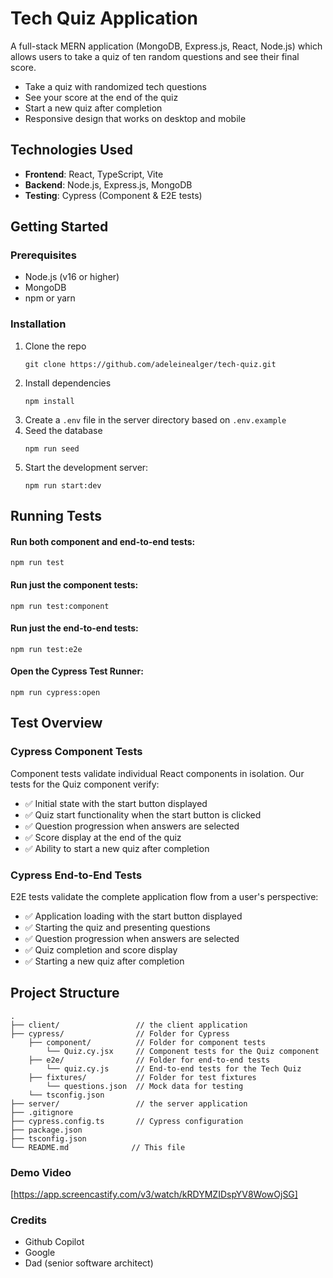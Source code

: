 # Tech Quiz Application
A full-stack MERN application (MongoDB, Express.js, React, Node.js) which allows users to take a quiz of ten random questions and see their final score.
- Take a quiz with randomized tech questions
- See your score at the end of the quiz
- Start a new quiz after completion
- Responsive design that works on desktop and mobile

## Technologies Used
- **Frontend**: React, TypeScript, Vite
- **Backend**: Node.js, Express.js, MongoDB
- **Testing**: Cypress (Component & E2E tests)

## Getting Started

### Prerequisites
- Node.js (v16 or higher)
- MongoDB
- npm or yarn

### Installation
1. Clone the repo
   ```
   git clone https://github.com/adeleinealger/tech-quiz.git
   ```
2. Install dependencies
   ```
   npm install
   ```
3. Create a `.env` file in the server directory based on `.env.example`
4. Seed the database
   ```
   npm run seed
   ```
5. Start the development server:
   ```
   npm run start:dev
   ```

## Running Tests

#### Run both component and end-to-end tests:
```
npm run test
```
#### Run just the component tests:
```
npm run test:component
```
#### Run just the end-to-end tests:
```
npm run test:e2e
```
#### Open the Cypress Test Runner:
```
npm run cypress:open
```

## Test Overview

### Cypress Component Tests

Component tests validate individual React components in isolation. Our tests for the Quiz component verify:

- ✅ Initial state with the start button displayed
- ✅ Quiz start functionality when the start button is clicked
- ✅ Question progression when answers are selected
- ✅ Score display at the end of the quiz
- ✅ Ability to start a new quiz after completion

### Cypress End-to-End Tests

E2E tests validate the complete application flow from a user's perspective:

- ✅ Application loading with the start button displayed
- ✅ Starting the quiz and presenting questions
- ✅ Question progression when answers are selected
- ✅ Quiz completion and score display
- ✅ Starting a new quiz after completion

## Project Structure

```
.
├── client/                 // the client application
├── cypress/                // Folder for Cypress
    ├── component/          // Folder for component tests
        └── Quiz.cy.jsx     // Component tests for the Quiz component
    ├── e2e/                // Folder for end-to-end tests
        └── quiz.cy.js      // End-to-end tests for the Tech Quiz
    ├── fixtures/           // Folder for test fixtures
        └── questions.json  // Mock data for testing
    └── tsconfig.json
├── server/                 // the server application
├── .gitignore
├── cypress.config.ts       // Cypress configuration
├── package.json
├── tsconfig.json
└── README.md              // This file
```

### Demo Video

[https://app.screencastify.com/v3/watch/kRDYMZIDspYV8WowOjSG]

### Credits
- Github Copilot
- Google
- Dad (senior software architect)
